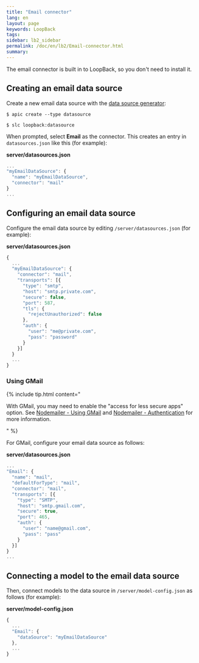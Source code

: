 ```yaml
---
title: "Email connector"
lang: en
layout: page
keywords: LoopBack
tags:
sidebar: lb2_sidebar
permalink: /doc/en/lb2/Email-connector.html
summary:
---
```


The email connector is built in to LoopBack, so you don't need to install it.

## Creating an email data source

Create a new email data source with the [data source generator](/doc/{{page.lang}}/lb2/Data-source-generator.html):

```shell
$ apic create --type datasource
```

```shell
$ slc loopback:datasource
```

When prompted, select **Email** as the connector. This creates an entry in `datasources.json` like this (for example):

**server/datasources.json**

```javascript
...
"myEmailDataSource": {
  "name": "myEmailDataSource",
  "connector": "mail"
}
...
```

## Configuring an email data source

Configure the email data source by editing `/server/datasources.json` (for example):

**server/datasources.json**

```javascript
{
  ...
  "myEmailDataSource": {
    "connector": "mail",
    "transports": [{
      "type": "smtp",
      "host": "smtp.private.com",
      "secure": false,
      "port": 587,
      "tls": {
        "rejectUnauthorized": false
      },
      "auth": {
        "user": "me@private.com",
        "pass": "password"
      }
    }]
  }
  ...
}
```

### Using GMail

{% include tip.html content="

With GMail, you may need to enable the \"access for less secure apps\" option.
See [Nodemailer - Using GMail](https://github.com/andris9/Nodemailer#using-gmail)
and [Nodemailer - Authentication](https://github.com/andris9/nodemailer-smtp-transport#authentication) for more information.

" %}

For GMail, configure your email data source as follows:

**server/datasources.json**

```javascript
...
"Email": {
  "name": "mail",
  "defaultForType": "mail",
  "connector": "mail",
  "transports": [{
    "type": "SMTP",
    "host": "smtp.gmail.com",
    "secure": true,
    "port": 465,
    "auth": {
      "user": "name@gmail.com",
      "pass": "pass"
    }
  }]
}
...
```

## Connecting a model to the email data source

Then, connect models to the data source in `/server/model-config.json` as follows (for example):

**server/model-config.json**

```javascript
{
  ...
  "Email": {
    "dataSource": "myEmailDataSource"
  },
  ...
}
```